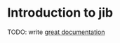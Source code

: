 # Introduction to jib

TODO: write [great documentation](http://jacobian.org/writing/what-to-write/)

